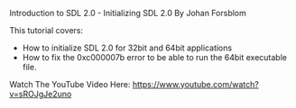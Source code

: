 Introduction to SDL 2.0 - Initializing SDL 2.0
By Johan Forsblom

This tutorial covers:
- How to initialize SDL 2.0 for 32bit and 64bit applications
- How to fix the 0xc000007b error to be able to run the 64bit executable file.

Watch The YouTube Video Here: https://www.youtube.com/watch?v=sROJgJe2uno


